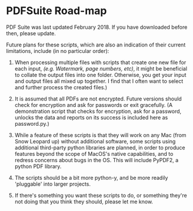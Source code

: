 # PDFSuite Road-map #

PDF Suite was last updated February 2018. If you have downloaded before then, please update.

Future plans for these scripts, which are also an indication of their current limitations, include (in no particular order):

1. When processing multiple files with scripts that create one new file for each input, _(e.g. Watermark, page numbers, etc)_, it might be beneficial to collate the output files into one folder. Otherwise, you get your input and output files all mixed up together. I find that I often want to select and further process the created files.)

2. It is assumed that all PDFs are not encrypted. Future versions should check for encryption and ask for passwords or exit gracefully. (A demonstration script that checks for encryption, ask for a password, unlocks the data and reports on its success is included here as password.py.)

3. While a feature of these scripts is that they will work on any Mac (from Snow Leopard up) without additional software, some scripts using additional third-party python libraries are planned, in order to produce features beyond the scope of MacOS's native capabilities, and to redress concerns about bugs in the OS. This will include PyPDF2, a python PDF library.

4. The scripts should be a bit more python-y, and be more readily 'pluggable' into larger projects.

5. If there's something you want these scripts to do, or something they're not doing that you think they should, please let me know.
